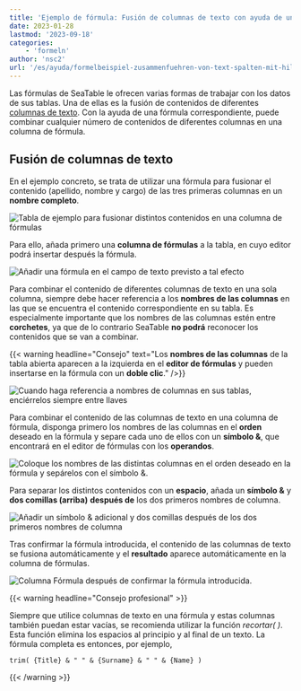 ```yaml
---
title: 'Ejemplo de fórmula: Fusión de columnas de texto con ayuda de una fórmula'
date: 2023-01-28
lastmod: '2023-09-18'
categories:
    - 'formeln'
author: 'nsc2'
url: '/es/ayuda/formelbeispiel-zusammenfuehren-von-text-spalten-mit-hilfe-einer-formel'
---
```


Las fórmulas de SeaTable le ofrecen varias formas de trabajar con los datos de sus tablas. Una de ellas es la fusión de contenidos de diferentes [columnas de texto](https://seatable.io/es/docs/text-und-zahlen/die-spalten-text-und-formatierter-text/). Con la ayuda de una fórmula correspondiente, puede combinar cualquier número de contenidos de diferentes columnas en una columna de fórmula.

## Fusión de columnas de texto

En el ejemplo concreto, se trata de utilizar una fórmula para fusionar el contenido (apellido, nombre y cargo) de las tres primeras columnas en un **nombre completo**.

![Tabla de ejemplo para fusionar distintos contenidos en una columna de fórmulas](https://seatable.io/wp-content/uploads/2023/01/example-table-zusammenfuehren-von-inhalten-mit-Formel.png)

Para ello, añada primero una **columna de fórmulas** a la tabla, en cuyo editor podrá insertar después la fórmula.

![Añadir una fórmula en el campo de texto previsto a tal efecto](https://seatable.io/wp-content/uploads/2023/01/insert-formular-example-1.png)

Para combinar el contenido de diferentes columnas de texto en una sola columna, siempre debe hacer referencia a los **nombres de las columnas** en las que se encuentra el contenido correspondiente en su tabla. Es especialmente importante que los nombres de las columnas estén entre **corchetes**, ya que de lo contrario SeaTable **no podrá** reconocer los contenidos que se van a combinar.

{{< warning  headline="Consejo"  text="Los **nombres de las columnas** de la tabla abierta aparecen a la izquierda en el **editor de fórmulas** y pueden insertarse en la fórmula con un **doble clic**." />}}

![Cuando haga referencia a nombres de columnas en sus tablas, enciérrelos siempre entre llaves](https://seatable.io/wp-content/uploads/2023/01/verweis-auf-spaltennamen-in-formel-beispiel-2.png)

Para combinar el contenido de las columnas de texto en una columna de fórmula, disponga primero los nombres de las columnas en el **orden** deseado en la fórmula y separe cada uno de ellos con un **símbolo &**, que encontrará en el editor de fórmulas con los **operandos**.

![Coloque los nombres de las distintas columnas en el orden deseado en la fórmula y sepárelos con el símbolo &.](https://seatable.io/wp-content/uploads/2023/01/insert-symbols.png)

Para separar los distintos contenidos con un **espacio**, añada un **símbolo &** y **dos comillas (arriba)** **después de** los dos primeros nombres de columna.

![Añadir un símbolo & adicional y dos comillas después de los dos primeros nombres de columna](https://seatable.io/wp-content/uploads/2023/01/insert-and-22-22-to-the-formular.png)

Tras confirmar la fórmula introducida, el contenido de las columnas de texto se fusiona automáticamente y el **resultado** aparece automáticamente en la columna de fórmulas.

![Columna Fórmula después de confirmar la fórmula introducida.](https://seatable.io/wp-content/uploads/2023/01/table-example-2-after-formular.png)

{{< warning  headline="Consejo profesional" >}}

Siempre que utilice columnas de texto en una fórmula y estas columnas también puedan estar vacías, se recomienda utilizar la función _recortar( )_. Esta función elimina los espacios al principio y al final de un texto. La fórmula completa es entonces, por ejemplo,

```
trim( {Title} & " " & {Surname} & " " & {Name} )
```

{{< /warning >}}
